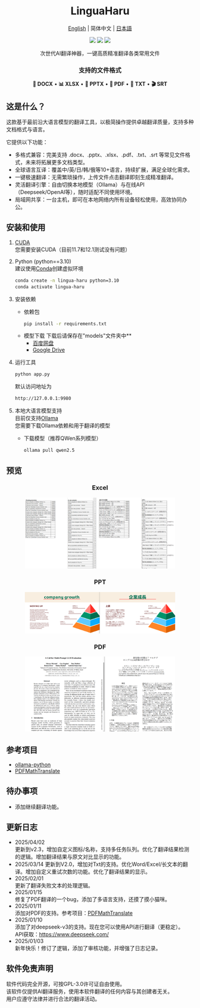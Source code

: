 <div align="center">
<h1 id="title">LinguaHaru</h1>

[English](README.md) | 简体中文 | [日本語](README_JP.md) 


<div align=center><img src="https://img.shields.io/github/v/release/YANG-Haruka/LinguaHaru"/>   <img src="https://img.shields.io/github/license/YANG-Haruka/LinguaHaru"/>   <img src="https://img.shields.io/github/stars/YANG-Haruka/LinguaHaru"/></div>
<p align='center'>次世代AI翻译神器，一键高质精准翻译各类常用文件</p>
<h3 align='center'>支持的文件格式</h3>
<p align='center'><b>📄 DOCX</b> • <b>📊 XLSX</b> • <b>📑 PPTX</b> • <b>📰 PDF</b> • <b>📝 TXT</b> • <b>🎬 SRT</b></p>

</div>
<h2 id="What's This">这是什么？</h2>
这款基于最前沿大语言模型的翻译工具，以极简操作提供卓越翻译质量，支持多种文档格式与语言。

它提供以下功能：

- 多格式兼容：完美支持 .docx、.pptx、.xlsx、.pdf、.txt、.srt 等常见文件格式，未来将拓展更多文档类型。
- 全球语言互译：覆盖中/英/日/韩/俄等10+语言，持续扩展，满足全球化需求。
- 一键极速翻译：无需繁琐操作，上传文件点击翻译即刻生成精准翻译。
- 灵活翻译引擎：自由切换本地模型（Ollama）与在线API（Deepseek/OpenAI等），随时适配不同使用环境。
- 局域网共享：一台主机，即可在本地网络内所有设备轻松使用，高效协同办公。


<h2 id="install">安装和使用</h2>

1. [CUDA](https://developer.nvidia.com/cuda-downloads)   
您需要安装CUDA（目前11.7和12.1测试没有问题）  

2. Python (python==3.10)  
    建议使用[Conda](https://www.anaconda.com/download)创建虚拟环境  
    ```bash
    conda create -n lingua-haru python=3.10
    conda activate lingua-haru
    ```

3. 安装依赖
    - 依赖包
        ```bash
        pip install -r requirements.txt
        ```
    - 模型下载 
        下载后请保存在"models"文件夹中**  
        - [百度网盘](https://pan.baidu.com/s/1mdfiaOIOVzH6F2PX9fPz9g?pwd=puap)
        - [Google Drive](https://drive.google.com/file/d/1STq_eBNHAMzLxvkM5-2fdepa9sCX9WyJ/view?usp=sharing)


4. 运行工具
    ```bash
    python app.py
    ```
    默认访问地址为
    ```bash
    http://127.0.0.1:9980
    ```

5. 本地大语言模型支持  
    目前仅支持[Ollama](https://ollama.com/)  
    您需要下载Ollama依赖和用于翻译的模型
    - 下载模型（推荐QWen系列模型）
        ```bash
        ollama pull qwen2.5
        ```

<h2 id="preview">预览</h2>
<div align="center">
  <h3>Excel</h3>
  <img src="img/excel.png" width="80%"/>
  <h3>PPT</h3>
  <img src="img/ppt.png" width="80%"/>
  <h3>PDF</h3>
  <img src="img/pdf.png" width="80%"/>
</div>


## 参考项目
- [ollama-python](https://github.com/ollama/ollama-python)
- [PDFMathTranslate](https://github.com/Byaidu/PDFMathTranslate)

## 待办事项
- 添加继续翻译功能。

## 更新日志
- 2025/04/02  
更新到v2.3，增加自定义图标/名称，支持多任务队列。优化了翻译结果检测的逻辑。增加翻译结果与原文对比显示的功能。
- 2025/03/14
更新到V2.0，增加对Txt的支持。优化Word/Excel/长文本的翻译。增加自定义重试次数的功能。优化了翻译结果的显示。
- 2025/02/01  
更新了翻译失败文本的处理逻辑。
- 2025/01/15  
修复了PDF翻译的一个bug，添加了多语言支持，还摸了摸小猫咪。
- 2025/01/11  
添加对PDF的支持。参考项目：[PDFMathTranslate](https://github.com/Byaidu/PDFMathTranslate)
- 2025/01/10    
添加了对deepseek-v3的支持。现在您可以使用API进行翻译（更稳定）。  
API获取：https://www.deepseek.com/
- 2025/01/03  
新年快乐！修订了逻辑，添加了审核功能，并增强了日志记录。


## 软件免责声明  
软件代码完全开源，可按GPL-3.0许可证自由使用。  
该软件仅提供AI翻译服务，使用本软件翻译的任何内容与其创建者无关。  
用户应遵守法律并进行合法的翻译活动。
